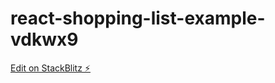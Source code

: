 # react-shopping-list-example-vdkwx9

[Edit on StackBlitz ⚡️](https://stackblitz.com/edit/react-shopping-list-example-vdkwx9)